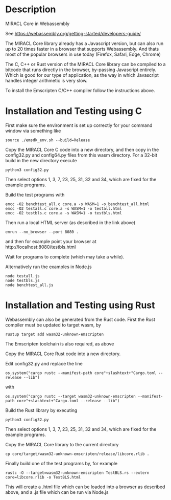 
# Description

MIRACL Core in Webassembly 

See https://webassembly.org/getting-started/developers-guide/


The MIRACL Core library already has a Javascript version, but can also run 
up to 20 times faster in a browser that supports Webassembly. And thats
most of the popular browsers in use today (Firefox, Safari, Edge, Chrome)

The C, C++ or Rust version of the MIRACL Core library can be compiled to 
a bitcode that runs directly in the browser, by-passing Javascript 
entirely. Which is good for our type of application, as the way
in which Javascript handles integer arithmetic is very slow.

To install the Emscripten C/C++ compiler follow the instructions
above. 


# Installation and Testing using C

First make sure the environment is set up correctly for your command window 
via something like

    source ./emsdk_env.sh --build=Release

Copy the MIRACL Core C code into a new directory, and then copy in the 
config32.py and config64.py files from this wasm directory. For a 32-bit 
build in the new directory execute

    python3 config32.py

Then select options 1, 3, 7, 23, 25, 31, 32 and 34, which are fixed for 
the example programs.

Build the test programs with

    emcc -O2 benchtest_all.c core.a -s WASM=1 -o benchtest_all.html
    emcc -O2 testall.c core.a -s WASM=1 -o testall.html
    emcc -O2 testbls.c core.a -s WASM=1 -o testbls.html

Then run a local HTML server (as described in the link above) 

    emrun --no_browser --port 8080 .

and then for example point your browser at http://localhost:8080/testbls.html 

Wait for programs to complete (which may take a while).

Alternatively run the examples in Node.js

    node testall.js
    node testbls.js
    node benchtest_all.js

# Installation and Testing using Rust

Webassembly can also be generated from the Rust code. First the Rust compiler 
must be updated to target wasm, by

    rustup target add wasm32-unknown-emscripten

The Emscripten toolchain is also required, as above

Copy the MIRACL Core Rust code into a new directory. 

Edit config32.py and replace the line

    os.system("cargo rustc --manifest-path core"+slashtext+"Cargo.toml --release --lib")

with 

    os.system("cargo rustc --target wasm32-unknown-emscripten --manifest-path core"+slashtext+"Cargo.toml --release --lib")

Build the Rust library by executing

    python3 config32.py

Then select options 1, 3, 7, 23, 25, 31, 32 and 34, which are fixed for 
the example programs.

Copy the MIRACL Core library to the current directory

    cp core/target/wasm32-unknown-emscripten/release/libcore.rlib .

Finally build one of the test programs by, for example

    rustc -O --target=wasm32-unknown-emscripten TestBLS.rs --extern core=libcore.rlib -o TestBLS.html

This will create a .html file which can be loaded into a browser as described above, and a .js file which can be run via Node.js




